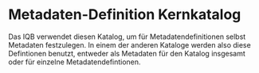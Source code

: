 # Metadaten-Definition Kernkatalog
Das IQB verwendet diesen Katalog, um für Metadatendefinitionen 
selbst Metadaten festzulegen. In einem der anderen Kataloge
werden also diese Defintionen benutzt, entweder als Metadaten für
den Katalog insgesamt oder für einzelne Metadatendefintionen.